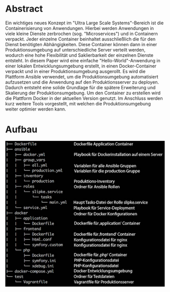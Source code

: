 # Abstract

Ein wichtiges neues Konzept im "Ultra Large Scale Systems"-Bereich ist die Containerisierung von Anwendungen. 
Hierbei werden Anwendungen in viele kleine Dienste zerbrochen (sog. "Microservices") und in Containern verpackt. 
Jeder einzelne Container beinhaltet ausschließlich die für den Dienst benötigten Abhängigkeiten. Diese Container können 
dann in einer Produktionsumgebung auf unterschiedliche Server verteilt werden, wodurch eine hohe Flexibilität und 
Saklierbarkeit der einzelnen Dienste entsteht. In diesem Paper wird eine einfache "Hello-World"-Anwendung in einer 
lokalen Entwicklungsumgebung erstellt, in einen Docker-Container verpackt und in einer Produktionsumgebung ausgerollt. 
Es wird die Plattform Ansible verwendet, um die Produktionsumgebung automatisiert aufzusetzen und die Anwendung auf den 
Produktionsserver zu deployen. Dadurch entsteht eine solide Grundlage für die spätere Erweiterung und Skalierung der 
Produktionsumgebung. Um den Container zu erstellen wird die Plattform Docker in der aktuellen Version genutzt. 
Im Anschluss werden kurz weitere Tools vorgestellt, mit welchen die Produktionsumgebung weiter optimier werden kann.

# Aufbau

![Aufbau](Aufbau.jpg)